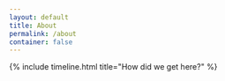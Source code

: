 ```yaml
---
layout: default
title: About
permalink: /about
container: false
---
```


{% include timeline.html title="How did we get here?" %}